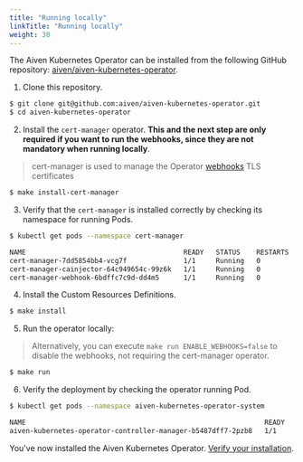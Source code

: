 ```yaml
---
title: "Running locally"
linkTitle: "Running locally"
weight: 30
---
```


The Aiven Kubernetes Operator can be installed from the following GitHub repository:
[aiven/aiven-kubernetes-operator](https://github.com/aiven/aiven-kubernetes-operator).

1. Clone this repository.
```bash
$ git clone git@github.com:aiven/aiven-kubernetes-operator.git
$ cd aiven-kubernetes-operator
```

2. Install the `cert-manager` operator. **This and the next step are only required if you want to run the webhooks, since they are not mandatory when running locally**.
> cert-manager is used to manage the Operator [webhooks](https://kubernetes.io/docs/reference/access-authn-authz/extensible-admission-controllers/) TLS certificates
```bash
$ make install-cert-manager
```

3. Verify that the `cert-manager` is installed correctly by checking its namespace for running Pods.
```bash
$ kubectl get pods --namespace cert-manager

NAME                                       READY   STATUS    RESTARTS   AGE
cert-manager-7dd5854bb4-vcg7f              1/1     Running   0          3m
cert-manager-cainjector-64c949654c-99z6k   1/1     Running   0          3m
cert-manager-webhook-6bdffc7c9d-dd4m5      1/1     Running   0          3m
```

4. Install the Custom Resources Definitions.
```bash
$ make install
```

5. Run the operator locally:
> Alternatively, you can execute `make run ENABLE_WEBHOOKS=false` to disable the webhooks, not requiring the cert-manager operator.
```bash
$ make run
```

6. Verify the deployment by checking the operator running Pod.

```bash
$ kubectl get pods --namespace aiven-kubernetes-operator-system 

NAME                                                           READY   STATUS    RESTARTS   AGE
aiven-kubernetes-operator-controller-manager-b5487dff7-2pzb8   1/1     Running   0          5m55s
```

You've now installed the Aiven Kubernetes Operator. [Verify your installation](./verifying).
